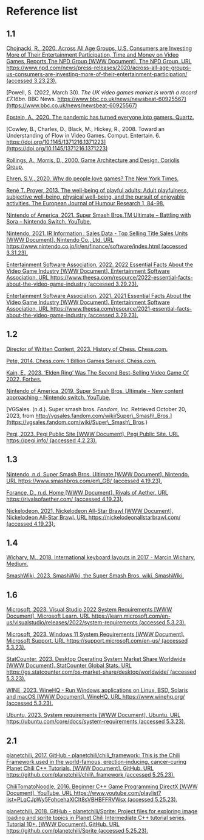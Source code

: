 # Reference list

## 1.1

[Chojnacki, R., 2020. Across All Age Groups, U.S. Consumers are Investing More of Their Entertainment Participation, Time and Money on Video Games, Reports The NPD Group \[WWW Document\]. The NPD Group. URL https://www.npd.com/news/press-releases/2020/across-all-age-groups-us-consumers-are-investing-more-of-their-entertainment-participation/ (accessed 3.23.23).](https://www.npd.com/news/press-releases/2020/across-all-age-groups-us-consumers-are-investing-more-of-their-entertainment-participation/)

[Powell, S. (2022, March 30). _The UK video games market is worth a record £7.16bn_. BBC News. https://www.bbc.co.uk/news/newsbeat-60925567](https://www.bbc.co.uk/news/newsbeat-60925567)



[Epstein, A., 2020. The pandemic has turned everyone into gamers. Quartz.](https://qz.com/1904276/everyone-is-playing-video-games-during-the-pandemic)

[Cowley, B., Charles, D., Black, M., Hickey, R., 2008. Toward an Understanding of Flow in Video Games. Comput. Entertain. 6. https://doi.org/10.1145/1371216.1371223](https://doi.org/10.1145/1371216.1371223)

[Rollings, A., Morris, D., 2000. Game Architecture and Design. Coriolis Group.](https://www.amazon.co.uk/Game-Architecture-Design-NRG-Programming/dp/0735713634)

[Ehren, S.V., 2020. Why do people love games? The New York Times.](https://www.nytimes.com/2020/06/11/style/why-people-love-games.html)

[René T. Proyer, 2013. The well-being of playful adults: Adult playfulness, subjective well-being, physical well-being, and the pursuit of enjoyable activities. The European Journal of Humour Research 1, 84–98.](https://www.semanticscholar.org/paper/The-well-being-of-playful-adults:-Adult-subjective-Proyer/d62a0f9f0068004a9ccb3a4b851bde37eac4e6a5?p2df)

[Nintendo of America, 2021. Super Smash Bros.TM Ultimate – Battling with Sora – Nintendo Switch. YouTube.](https://www.youtube.com/watch?v=L-q6Gz\_4Yqc)

[Nintendo, 2021. IR Information : Sales Data - Top Selling Title Sales Units \[WWW Document\]. Nintendo Co., Ltd. URL https://www.nintendo.co.jp/ir/en/finance/software/index.html (accessed 3.31.23).](https://web.archive.org/web/20211006230937/https://www.nintendo.co.jp/ir/en/finance/software/index.html)

[Entertainment Software Association, 2022. 2022 Essential Facts About the Video Game Industry \[WWW Document\]. Entertainment Software Association. URL https://www.theesa.com/resource/2022-essential-facts-about-the-video-game-industry (accessed 3.29.23).](https://www.theesa.com/resource/2022-essential-facts-about-the-video-game-industry/)

[Entertainment Software Association, 2021. 2021 Essential Facts About the Video Game Industry \[WWW Document\]. Entertainment Software Association. URL https://www.theesa.com/resource/2021-essential-facts-about-the-video-game-industry (accessed 3.29.23).](https://www.theesa.com/resource/2021-essential-facts-about-the-video-game-industry)

## 1.2

[Director of Written Content, 2023. History of Chess. Chess.com.](https://www.chess.com/article/view/history-of-chess)

[Pete, 2014. Chess.com: 1 Billion Games Served. Chess.com.](https://www.chess.com/article/view/chesscom-1-billion-games-served)

[Kain, E., 2023. ‘Elden Ring’ Was The Second Best-Selling Video Game Of 2022. Forbes.](https://www.forbes.com/sites/erikkain/2023/01/18/elden-ring-was-the-second-best-selling-video-game-of-2022/?sh=3e6719bb6869)

[Nintendo of America, 2019. Super Smash Bros. Ultimate - New content approaching - Nintendo switch. YouTube.](https://www.youtube.com/watch?v=FmuTGcbu4Kc)

[VGSales. (n.d.). Super smash bros. _Fandom, Inc._ Retrieved October 20, 2023, from http://vgsales.fandom.com/wiki/Super\_Smash\_Bros.](https://vgsales.fandom.com/wiki/Super\_Smash\_Bros.)

[Pegi, 2023. Pegi Public Site \[WWW Document\]. Pegi Public Site. URL https://pegi.info/ (accessed 4.2.23).](https://pegi.info/)

## 1.3

[Nintendo, n.d. Super Smash Bros. Ultimate \[WWW Document\]. Nintendo. URL https://www.smashbros.com/en\_GB/ (accessed 4.19.23).](https://www.smashbros.com/en\_GB/)

[Forance, D., n.d. Home \[WWW Document\]. Rivals of Aether. URL https://rivalsofaether.com/ (accessed 4.19.23).](https://rivalsofaether.com/)

[Nickelodeon, 2021. Nickelodeon All-Star Brawl \[WWW Document\]. Nickelodeon All-Star Brawl. URL https://nickelodeonallstarbrawl.com/ (accessed 4.19.23).](https://nickelodeonallstarbrawl.com/)

## 1.4

[Wichary, M., 2018. International keyboard layouts in 2017 - Marcin Wichary. Medium.](https://mwichary.medium.com/international-apple-keyboards-layouts-93437d7f9273)

[SmashWiki, 2023. SmashWiki, the Super Smash Bros. wiki. SmashWiki.](https://www.ssbwiki.com/)

## 1.6

[Microsoft, 2023. Visual Studio 2022 System Requirements \[WWW Document\]. Microsoft Learn. URL https://learn.microsoft.com/en-us/visualstudio/releases/2022/system-requirements (accessed 5.3.23).](https://learn.microsoft.com/en-us/visualstudio/releases/2022/system-requirements)

[Microsoft, 2023. Windows 11 System Requirements \[WWW Document\]. Microsoft Support. URL https://support.microsoft.com/en-us/ (accessed 5.3.23).](https://support.microsoft.com/en-us/)

[StatCounter, 2023. Desktop Operating System Market Share Worldwide \[WWW Document\]. StatCounter Global Stats. URL https://gs.statcounter.com/os-market-share/desktop/worldwide/ (accessed 5.3.23).](https://gs.statcounter.com/os-market-share/desktop/worldwide/)

[WINE, 2023. WineHQ - Run Windows applications on Linux, BSD, Solaris and macOS \[WWW Document\]. WineHQ. URL https://www.winehq.org/ (accessed 5.3.23).](https://www.winehq.org/)

[Ubuntu, 2023. System requirements \[WWW Document\]. Ubuntu. URL https://ubuntu.com/core/docs/system-requirements (accessed 5.3.23).](https://ubuntu.com/core/docs/system-requirements)

## 2.1

[planetchili, 2017. GitHub - planetchili/chili\_framework: This is the Chili Framework used in the world-famous, erection-inducing, cancer-curing Planet Chili C++ Tutorials. \[WWW Document\]. GitHub. URL https://github.com/planetchili/chili\_framework (accessed 5.25.23).](https://github.com/planetchili/chili\_framework)

[ChiliTomatoNoodle, 2016. Beginner C++ Game Programming DirectX \[WWW Document\]. YouTube. URL https://www.youtube.com/playlist?list=PLqCJpWy5FohcehaXlCIt8sVBHBFFRVWsx (accessed 5.25.23).](https://www.youtube.com/playlist?list=PLqCJpWy5FohcehaXlCIt8sVBHBFFRVWsx)

[planetchili, 2018. GitHub - planetchili/Sprite: Project files for exploring image loading and sprite topics in Planet Chili Intermediate C++ tutorial series, Tutorial 10+. \[WWW Document\]. GitHub. URL https://github.com/planetchili/Sprite (accessed 5.25.23).](https://github.com/planetchili/Sprite)
